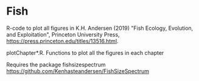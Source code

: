 # Fish
R-code to plot all figures in K.H. Andersen (2019) "Fish Ecology, Evolution, and Exploitation", Princeton University Press, https://press.princeton.edu/titles/13516.html.

plotChapter*.R.           Functions to plot all the figures in each chapter

Requires the package fishsizespectrum https://github.com/Kenhasteandersen/FishSizeSpectrum
 
